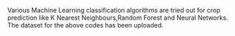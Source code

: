 Various Machine Learning classification algorithms are tried out for crop prediction like K Nearest Neighbours,Random Forest and Neural Networks.
The dataset for the above codes has been uploaded.
